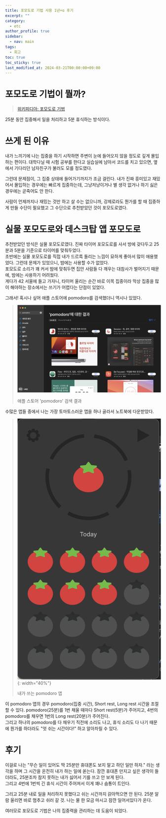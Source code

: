```yaml
---
title: 포모도로 기법 사용 1년+ɑ 후기
excerpt: ""
category:
  - etc
author_profile: true
sidebar:
  - nav: main
tags:
  - 회고
toc: true
toc_sticky: true
last_modified_at: 2024-03-21T00:00:00+09:00
---
```


# 포모도로 기법이 뭘까?
> [위키피디아: 포모도로 기법](https://ko.wikipedia.org/wiki/%ED%8F%AC%EB%AA%A8%EB%8F%84%EB%A1%9C_%EA%B8%B0%EB%B2%95)

25분 동안 집중해서 일을 처리하고 5분 휴식하는 방식이다.

# 쓰게 된 이유
내가 느끼기에 나는 집중을 하기 시작하면 주변이 눈에 들어오지 않을 정도로 깊게 몰입하는 편이다. 대학다닐 때 시험 공부를 한다고 실습실에 남아서 코드를 치고 있으면, 옆에서 기다리던 남자친구가 불러도 모를 정도였다.  

그런데 문제점이, 그 집중 상태에 들어가기까지가 조금 걸린다. 내가 진짜 흥미있고 재밌어서 몰입하는 경우에는 빠르게 집중하는데, 그냥저냥이거나 별 생각 없거나 하기 싫은 경우에는 곧죽어도 안 한다.

사람이 언제까지나 재밌는 것만 하고 살 수는 없으니까, 강제로라도 뭔가를 할 때 집중하게 만들 수단이 필요했고 그 수단으로 추천받았던 것이 포모도로였다.

# 실물 포모도로와 데스크탑 앱 포모도로
추천받았던 방식은 실물 포모도로였다. 진짜 타이머 포모도로를 사서 방에 갖다두고 25분과 5분을 기준으로 타이머를 맞춰두었다.  
초반에는 실물 포모도로를 직접 내가 드르륵 돌리는 느낌이 묘하게 좋아서 많이 애용했었다. 그런데 문제가 있었으니, 밤에는 사용할 수가 없었다.  
포모도로 소리가 꽤 커서 밤에 맞춰두면 집안 사람들 다 깨우는 대참사가 벌어지기 때문에, 밤에는 사용하기 어려웠다.  
게다가 42 서울에 들고 가자니, 타이머 울리는 순간 바로 이목 집중이라 막상 집중을 많이 해야하는 장소에서는 쓰기가 어렵다는 단점이 있었다.

그래서! 혹시나 싶어 애플 스토어에 pomodoro를 검색했더니 역시나 있었다.

> ![apple_store_pomodoro](/assets/images/page/etc/2024-03-20_apple_store.png)
>
> 애플 스토어 'pomodoro' 검색 결과

수많은 앱들 중에서 나는 가장 토마토스러운 앱을 하나 골라서 노트북에 다운받았다. 

> ![pomodoro](/assets/images/page/etc/2024-03-20_pomodoro.png){: width="40%"}
> 
> 내가 쓰는 pomodoro 앱

이 pomodoro 앱의 경우 pomodoro(집중 시간), Short rest, Long rest 시간을 조절할 수 있다.
pomodoro(25분)를 1번 채울 때마다 Short rest(5분)가 주어지고, 4번의 pomodoro를 채우면 1번의 Long rest(20분)가 주어진다.  
그리고 하나의 pomodoro를 다 채우기 직전에 소리도 나고, 휴식 소리도 다 나기 때문에 뭔가를 하더라도 "엇 쉬는 시간이다!" 하고 알아차릴 수 있다.

# 후기
이걸로 나는 "무슨 일이 있어도 딱 25분만 휴대폰도 보지 말고 하던 일만 하자." 라는 생각을 하며 그 시간을 온전히 내가 하는 일에 쏟는다. 잠깐 휴대폰 만지고 싶은 생각이 들더라도, 25분조차 참지 못하는 내가 싫어서 기를 쓰고 안 보게 된다.  
그리고 4번에 1번씩 긴 휴식 시간이 주어져서 이게 꽤나 숨통이 트인다.

그리고 25분 내로 일을 처리하지 못했다고 쉬는 시간까지 갉아먹으면 안 된다. 25분 알람 울리면 바로 멈추고 쉬러 갈 것. 나는 물 한 모금 마시고 잠깐 일어서있다가 온다.

여러모로 포모도로 기법은 나의 집중력을 관리하는 데 도움이 되었다.
